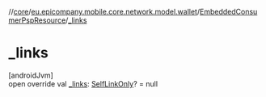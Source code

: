 //[core](../../../index.md)/[eu.epicompany.mobile.core.network.model.wallet](../index.md)/[EmbeddedConsumerPspResource](index.md)/[_links](_links.md)

# _links

[androidJvm]\
open override val [_links](_links.md): [SelfLinkOnly](../../eu.epicompany.mobile.core.network.hypermedia/-self-link-only/index.md)? = null
